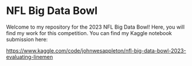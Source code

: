 # NFL Big Data Bowl

Welcome to my repository for the 2023 NFL Big Data Bowl! Here, you will find my work for this competition. You can find my Kaggle notebook submission here:

https://www.kaggle.com/code/johnwesappleton/nfl-big-data-bowl-2023-evaluating-linemen
